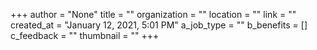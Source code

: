 +++
author = "None"
title = ""
organization = ""
location = ""
link = ""
created_at = "January 12, 2021, 5:01 PM"
a_job_type = ""
b_benefits = []
c_feedback = ""
thumbnail = ""
+++

